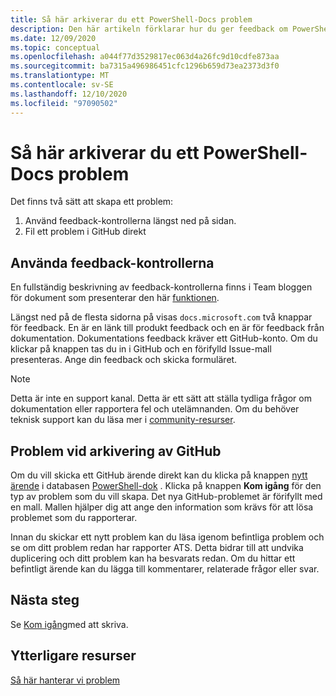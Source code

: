 ```yaml
---
title: Så här arkiverar du ett PowerShell-Docs problem
description: Den här artikeln förklarar hur du ger feedback om PowerShell-dokumentationen.
ms.date: 12/09/2020
ms.topic: conceptual
ms.openlocfilehash: a044f77d3529817ec063d4a26fc9d10cdfe873aa
ms.sourcegitcommit: ba7315a496986451cfc1296b659d73ea2373d3f0
ms.translationtype: MT
ms.contentlocale: sv-SE
ms.lasthandoff: 12/10/2020
ms.locfileid: "97090502"
---
```

# <a name="how-to-file-a-powershell-docs-issue"></a>Så här arkiverar du ett PowerShell-Docs problem

Det finns två sätt att skapa ett problem:

1. Använd feedback-kontrollerna längst ned på sidan.
1. Fil ett problem i GitHub direkt

## <a name="using-the-feedback-controls"></a>Använda feedback-kontrollerna

En fullständig beskrivning av feedback-kontrollerna finns i Team bloggen för dokument som presenterar den här [funktionen][feedback].

Längst ned på de flesta sidorna på visas `docs.microsoft.com` två knappar för feedback. En är en länk till produkt feedback och en är för feedback från dokumentation. Dokumentations feedback kräver ett GitHub-konto. Om du klickar på knappen tas du in i GitHub och en förifylld Issue-mall presenteras.
Ange din feedback och skicka formuläret.

> [!NOTE]
> Detta är inte en support kanal. Detta är ett sätt att ställa tydliga frågor om dokumentation eller rapportera fel och utelämnanden. Om du behöver teknisk support kan du läsa mer i [community-resurser](../community-support.md).

## <a name="filing-issues-on-github"></a>Problem vid arkivering av GitHub

Om du vill skicka ett GitHub ärende direkt kan du klicka på knappen [nytt ärende][new-issue] i databasen [PowerShell-dok][docs-issues] . Klicka på knappen **Kom igång** för den typ av problem som du vill skapa. Det nya GitHub-problemet är förifyllt med en mall. Mallen hjälper dig att ange den information som krävs för att lösa problemet som du rapporterar.

Innan du skickar ett nytt problem kan du läsa igenom befintliga problem och se om ditt problem redan har rapporter ATS. Detta bidrar till att undvika duplicering och ditt problem kan ha besvarats redan. Om du hittar ett befintligt ärende kan du lägga till kommentarer, relaterade frågor eller svar.

## <a name="next-steps"></a>Nästa steg

Se [Kom igång](get-started-writing.md)med att skriva.

## <a name="additional-resources"></a>Ytterligare resurser

[Så här hanterar vi problem](managing-issues.md)

<!-- reference links -->
[feedback]: /teamblog/a-new-feedback-system-is-coming-to-docs
[new-issue]: https://github.com/MicrosoftDocs/PowerShell-Docs/issues/new/choose
[docs-issues]: https://github.com/MicrosoftDocs/PowerShell-Docs/issues
